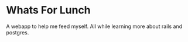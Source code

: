 # Whats For Lunch

A webapp to help me feed myself. All while learning more about rails and postgres.
